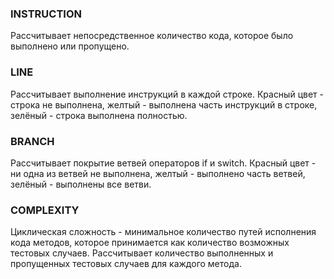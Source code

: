 ### INSTRUCTION
Рассчитывает непосредственное количество кода, которое было выполнено или пропущено.

### LINE
Рассчитывает выполнение инструкций в каждой строке.
Красный цвет - строка не выполнена, желтый - выполнена часть инструкций в строке, зелёный - строка выполнена полностью.

### BRANCH
Рассчитывает покрытие ветвей операторов if и switch. Красный цвет - ни одна из ветвей не выполнена, желтый - выполнено часть ветвей, зелёный - выполнены все ветви.

### COMPLEXITY
Циклическая сложность - минимальное количество путей исполнения кода методов, которое принимается как количество возможных тестовых случаев. Рассчитывает количество выполненных и пропущенных тестовых случаев для каждого метода. 
